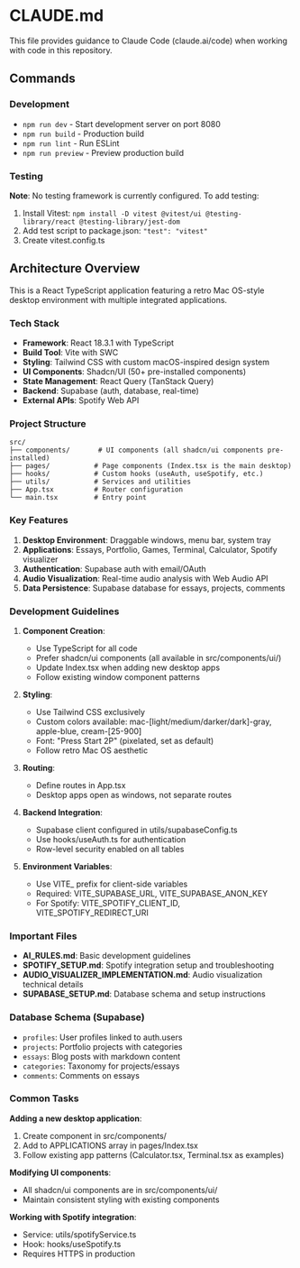 # CLAUDE.md

This file provides guidance to Claude Code (claude.ai/code) when working with code in this repository.

## Commands

### Development
- `npm run dev` - Start development server on port 8080
- `npm run build` - Production build
- `npm run lint` - Run ESLint
- `npm run preview` - Preview production build

### Testing
**Note**: No testing framework is currently configured. To add testing:
1. Install Vitest: `npm install -D vitest @vitest/ui @testing-library/react @testing-library/jest-dom`
2. Add test script to package.json: `"test": "vitest"`
3. Create vitest.config.ts

## Architecture Overview

This is a React TypeScript application featuring a retro Mac OS-style desktop environment with multiple integrated applications.

### Tech Stack
- **Framework**: React 18.3.1 with TypeScript
- **Build Tool**: Vite with SWC
- **Styling**: Tailwind CSS with custom macOS-inspired design system
- **UI Components**: Shadcn/UI (50+ pre-installed components)
- **State Management**: React Query (TanStack Query)
- **Backend**: Supabase (auth, database, real-time)
- **External APIs**: Spotify Web API

### Project Structure
```
src/
├── components/       # UI components (all shadcn/ui components pre-installed)
├── pages/           # Page components (Index.tsx is the main desktop)
├── hooks/           # Custom hooks (useAuth, useSpotify, etc.)
├── utils/           # Services and utilities
├── App.tsx          # Router configuration
└── main.tsx         # Entry point
```

### Key Features
1. **Desktop Environment**: Draggable windows, menu bar, system tray
2. **Applications**: Essays, Portfolio, Games, Terminal, Calculator, Spotify visualizer
3. **Authentication**: Supabase auth with email/OAuth
4. **Audio Visualization**: Real-time audio analysis with Web Audio API
5. **Data Persistence**: Supabase database for essays, projects, comments

### Development Guidelines

1. **Component Creation**:
   - Use TypeScript for all code
   - Prefer shadcn/ui components (all available in src/components/ui/)
   - Update Index.tsx when adding new desktop apps
   - Follow existing window component patterns

2. **Styling**:
   - Use Tailwind CSS exclusively
   - Custom colors available: mac-[light/medium/darker/dark]-gray, apple-blue, cream-[25-900]
   - Font: "Press Start 2P" (pixelated, set as default)
   - Follow retro Mac OS aesthetic

3. **Routing**:
   - Define routes in App.tsx
   - Desktop apps open as windows, not separate routes

4. **Backend Integration**:
   - Supabase client configured in utils/supabaseConfig.ts
   - Use hooks/useAuth.ts for authentication
   - Row-level security enabled on all tables

5. **Environment Variables**:
   - Use VITE_ prefix for client-side variables
   - Required: VITE_SUPABASE_URL, VITE_SUPABASE_ANON_KEY
   - For Spotify: VITE_SPOTIFY_CLIENT_ID, VITE_SPOTIFY_REDIRECT_URI

### Important Files
- **AI_RULES.md**: Basic development guidelines
- **SPOTIFY_SETUP.md**: Spotify integration setup and troubleshooting
- **AUDIO_VISUALIZER_IMPLEMENTATION.md**: Audio visualization technical details
- **SUPABASE_SETUP.md**: Database schema and setup instructions

### Database Schema (Supabase)
- `profiles`: User profiles linked to auth.users
- `projects`: Portfolio projects with categories
- `essays`: Blog posts with markdown content
- `categories`: Taxonomy for projects/essays
- `comments`: Comments on essays

### Common Tasks

**Adding a new desktop application**:
1. Create component in src/components/
2. Add to APPLICATIONS array in pages/Index.tsx
3. Follow existing app patterns (Calculator.tsx, Terminal.tsx as examples)

**Modifying UI components**:
- All shadcn/ui components are in src/components/ui/
- Maintain consistent styling with existing components

**Working with Spotify integration**:
- Service: utils/spotifyService.ts
- Hook: hooks/useSpotify.ts
- Requires HTTPS in production